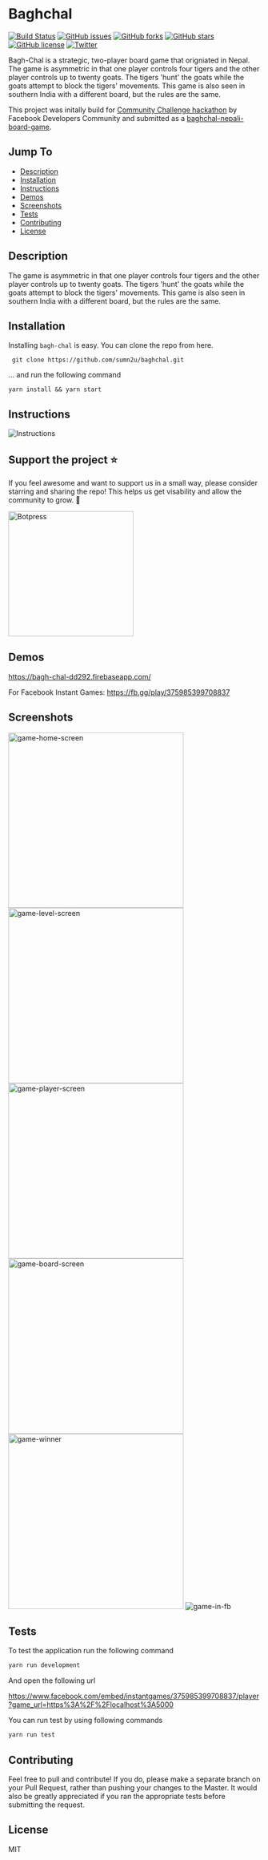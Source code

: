 Baghchal
======
[![Build Status](https://travis-ci.org/sumn2u/baghchal.svg?branch=master)](https://travis-ci.org/sumn2u/baghchal)
[![GitHub issues](https://img.shields.io/github/issues/sumn2u/baghchal)](https://github.com/sumn2u/baghchal/issues) [![GitHub forks](https://img.shields.io/github/forks/sumn2u/baghchal)](https://github.com/sumn2u/baghchal/network)
[![GitHub stars](https://img.shields.io/github/stars/sumn2u/baghchal)](https://github.com/sumn2u/baghchal/stargazers)
[![GitHub license](https://img.shields.io/github/license/sumn2u/baghchal)](https://github.com/sumn2u/baghchal/blob/master/LICENSE)
[![Twitter](https://img.shields.io/twitter/url?style=social)](https://twitter.com/intent/tweet?text=Wow:&url=https%3A%2F%2Fgithub.com%2Fsumn2u%2Fbaghchal)


Bagh-Chal is a strategic, two-player board game that origniated in Nepal. The game is asymmetric in that one player controls four tigers and the other player controls up to twenty goats. The tigers 'hunt' the goats while the goats attempt to block the tigers' movements. This game is also seen in southern India with a different board, but the rules are the same.

This project was initally build for [Community Challenge hackathon](https://developercircles2019.devpost.com) by Facebook Developers Community and submitted as a [baghchal-nepali-board-game](https://devpost.com/software/baghchal-nepali-board-game).

## Jump To
* [Description](#description)
* [Installation](#installation)
* [Instructions](#instructions)
* [Demos](#demos)
* [Screenshots](#screenshots)
* [Tests](#tests)
* [Contributing](#contributing)
* [License](#license)

## Description

The game is asymmetric in that one player controls four tigers and the other player controls up to twenty goats. The tigers 'hunt' the goats while the goats attempt to block the tigers' movements. This game is also seen in southern India with a different board, but the rules are the same.


## Installation

Installing `bagh-chal` is easy.  You can clone the repo from here.

```
 git clone https://github.com/sumn2u/baghchal.git
```

... and run the following command

```
yarn install && yarn start
```

## Instructions
<img alt="Instructions"  src="./screenshots/Instructions.png">

## Support the project ⭐

If you feel awesome and want to support us in a small way, please consider starring and sharing the repo! This helps us get visability and allow the community to grow. 🙏

<img alt="Botpress" width="250" src="./screenshots/star_us.gif">

## Demos

https://bagh-chal-dd292.firebaseapp.com/

For Facebook Instant Games:
https://fb.gg/play/375985399708837

## Screenshots
<img alt="game-home-screen" width="350" src="./screenshots/game-home-screen.png">
<img alt="game-level-screen" width="350" src="./screenshots/game-level-screen.png">
<img alt="game-player-screen" width="350" src="./screenshots/game-player-screen.png">
<img alt="game-board-screen" width="350" src="./screenshots/game-board-screen.png">
<img alt="game-winner" width="350" src="./screenshots/game-winner.png">
<img alt="game-in-fb" src="./screenshots/bagchal_fb.png">



## Tests

To test the application run the following command

```javascript
yarn run development

```
And open the following url

https://www.facebook.com/embed/instantgames/375985399708837/player?game_url=https%3A%2F%2Flocalhost%3A5000

You can run test by using following commands

```javascript
yarn run test

```


## Contributing

Feel free to pull and contribute!  If you do, please make a separate branch on your Pull Request, rather than pushing your changes to the Master.  It would also be greatly appreciated if you ran the appropriate tests before submitting the request.


## License

MIT
